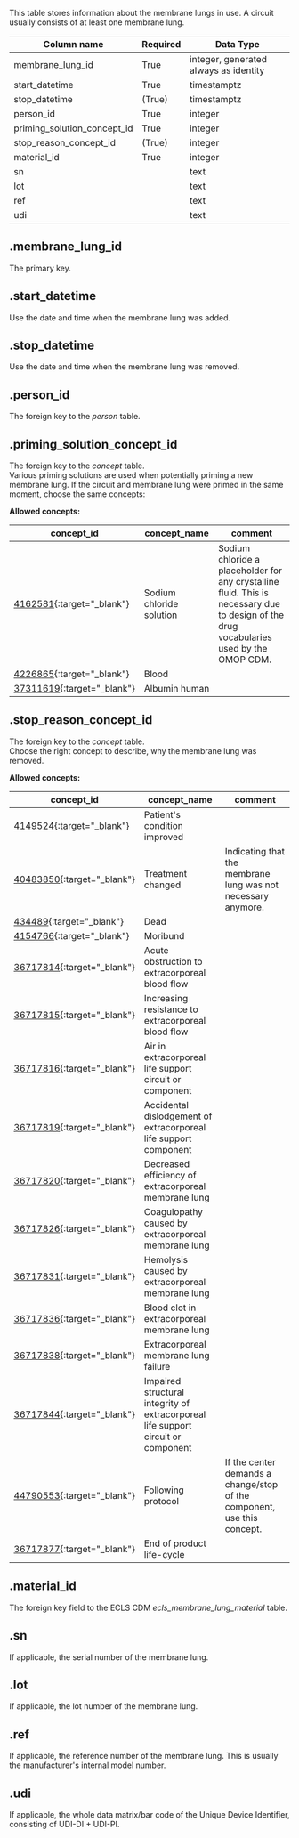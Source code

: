 This table stores information about the membrane lungs in use. A circuit
usually consists of at least one membrane lung.

| Column name                        | Required | Data Type                             |
| ---------------------------------- | -------- | ------------------------------------- |
| membrane_lung_id                   | True     | integer, generated always as identity |
| start_datetime                     | True     | timestamptz                           |
| stop_datetime                      | (True)   | timestamptz                           |
| person_id                          | True     | integer                               |
| priming_solution_concept_id        | True     | integer                               |
| stop_reason_concept_id             | (True)   | integer                               |
| material_id                        | True     | integer                               |
| sn                                 |          | text                                  |
| lot                                |          | text                                  |
| ref                                |          | text                                  |
| udi                                |          | text                                  |

## .membrane_lung_id
The primary key.

## .start_datetime
Use the date and time when the membrane lung was added.

## .stop_datetime
Use the date and time when the membrane lung was removed.

## .person_id
The foreign key to the *person* table.

## .priming_solution_concept_id
The foreign key to the *concept* table.<br>
Various priming solutions are used when potentially priming a new membrane
lung. If the circuit and membrane lung were primed in the same moment,
choose the same concepts:

**Allowed concepts:**

| concept_id                                                                          | concept_name             | comment                                                                                                                                 |
|-------------------------------------------------------------------------------------|--------------------------|-----------------------------------------------------------------------------------------------------------------------------------------|
| [4162581](https://athena.ohdsi.org/search-terms/terms/4162581/){:target="_blank"}   | Sodium chloride solution | Sodium chloride a placeholder for any crystalline fluid. This is necessary due to design of the drug vocabularies used by the OMOP CDM. |
| [4226865](https://athena.ohdsi.org/search-terms/terms/4226865/){:target="_blank"}   | Blood                    |                                                                                                                                         |
| [37311619](https://athena.ohdsi.org/search-terms/terms/37311619/){:target="_blank"} | Albumin human            |                                                                                                                                         |


## .stop_reason_concept_id
The foreign key to the *concept* table. <br>
Choose the right concept to describe, why the membrane lung was removed.

**Allowed concepts:**

| concept_id                                                                          | concept_name                                                                      | comment                                                                 |
|-------------------------------------------------------------------------------------|-----------------------------------------------------------------------------------|-------------------------------------------------------------------------|
| [4149524](https://athena.ohdsi.org/search-terms/terms/4149524/){:target="_blank"}   | Patient's condition improved                                                      |                                                                         |
| [40483850](https://athena.ohdsi.org/search-terms/terms/40483850/){:target="_blank"} | Treatment changed                                                                 | Indicating that the membrane lung was not necessary anymore.            |
| [434489](https://athena.ohdsi.org/search-terms/terms/434489/){:target="_blank"}     | Dead                                                                              |                                                                         |
| [4154766](https://athena.ohdsi.org/search-terms/terms/4154766/){:target="_blank"}   | Moribund                                                                          |                                                                         |
| [36717814](https://athena.ohdsi.org/search-terms/terms/36717814/){:target="_blank"} | Acute obstruction to extracorporeal blood flow                                    |                                                                         |
| [36717815](https://athena.ohdsi.org/search-terms/terms/36717815/){:target="_blank"} | Increasing resistance to extracorporeal blood flow                                |                                                                         |
| [36717816](https://athena.ohdsi.org/search-terms/terms/36717816/){:target="_blank"} | Air in extracorporeal life support circuit or component                           |                                                                         |
| [36717819](https://athena.ohdsi.org/search-terms/terms/36717819/){:target="_blank"} | Accidental dislodgement of extracorporeal life support component                  |                                                                         |
| [36717820](https://athena.ohdsi.org/search-terms/terms/36717820/){:target="_blank"} | Decreased efficiency of extracorporeal membrane lung                              |                                                                         |
| [36717826](https://athena.ohdsi.org/search-terms/terms/36717826/){:target="_blank"} | Coagulopathy caused by extracorporeal membrane lung                               |                                                                         |
| [36717831](https://athena.ohdsi.org/search-terms/terms/36717831/){:target="_blank"} | Hemolysis caused by extracorporeal membrane lung                                  |                                                                         |
| [36717836](https://athena.ohdsi.org/search-terms/terms/36717836/){:target="_blank"} | Blood clot in extracorporeal membrane lung                                        |                                                                         |
| [36717838](https://athena.ohdsi.org/search-terms/terms/36717838/){:target="_blank"} | Extracorporeal membrane lung failure                                              |                                                                         |
| [36717844](https://athena.ohdsi.org/search-terms/terms/36717844/){:target="_blank"} | Impaired structural integrity of extracorporeal life support circuit or component |                                                                         |
| [44790553](https://athena.ohdsi.org/search-terms/terms/44790553/){:target="_blank"} | Following protocol                                                                | If the center demands a change/stop of the component, use this concept. |
| [36717877](https://athena.ohdsi.org/search-terms/terms/36717877/){:target="_blank"} | End of product life-cycle                                                         |                                                                         |


## .material_id
The foreign key field to the ECLS CDM *ecls_membrane_lung_material* table.

## .sn
If applicable, the serial number of the membrane lung.

## .lot
If applicable, the lot number of the membrane lung.

## .ref
If applicable, the reference number of the membrane lung. This is usually
the manufacturer's internal model number.

## .udi
If applicable, the whole data matrix/bar code of the Unique Device Identifier,
consisting of UDI-DI + UDI-PI.
